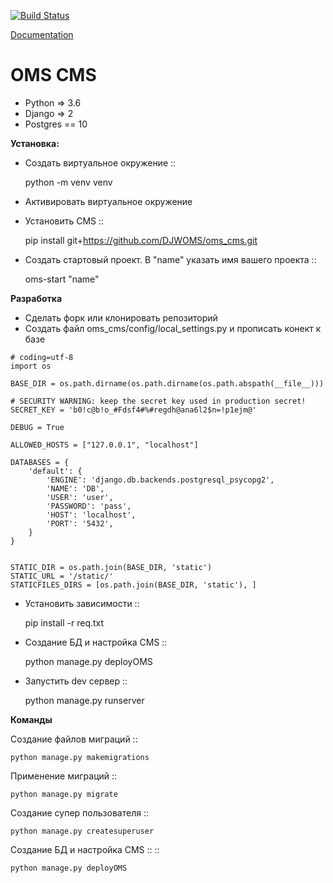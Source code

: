 [![Build Status](https://travis-ci.org/DJWOMS/WomsTeam.svg?branch=master)](https://travis-ci.org/DJWOMS/WomsTeam)

[Documentation](https://oms-cms.readthedocs.io/ru/latest/)

# OMS CMS
 
- Python => 3.6
- Django => 2
- Postgres == 10

**Установка:**
- Создать виртуальное окружение ::

    python -m venv venv
    
- Активировать виртуальное окружение
- Установить CMS ::

    pip install git+https://github.com/DJWOMS/oms_cms.git
    
- Создать стартовый проект. В "name" указать имя вашего проекта ::
    
    oms-start "name"


**Разработка**
- Сделать форк или клонировать репозиторий
- Создать файл oms_cms/config/local_settings.py и прописать конект к базе
````
# coding=utf-8
import os

BASE_DIR = os.path.dirname(os.path.dirname(os.path.abspath(__file__)))

# SECURITY WARNING: keep the secret key used in production secret!
SECRET_KEY = 'b0!c@b!o_#Fdsf4#%#regdh@ana6l2$n=!p1ejm@'

DEBUG = True

ALLOWED_HOSTS = ["127.0.0.1", "localhost"]

DATABASES = {
    'default': {
        'ENGINE': 'django.db.backends.postgresql_psycopg2',
        'NAME': 'DB',
        'USER': 'user',
        'PASSWORD': 'pass',
        'HOST': 'localhost',
        'PORT': '5432',
    }
}


STATIC_DIR = os.path.join(BASE_DIR, 'static')
STATIC_URL = '/static/'
STATICFILES_DIRS = [os.path.join(BASE_DIR, 'static'), ]
````

- Установить зависимости ::

    pip install -r req.txt
    
- Создание БД и настройка CMS ::

    python manage.py deployOMS
    
- Запустить dev сервер ::

    python manage.py runserver

**Команды**

Создание файлов миграций ::

    python manage.py makemigrations
    
Применение миграций ::

    python manage.py migrate

Создание супер пользователя ::

    python manage.py createsuperuser

Создание БД и настройка CMS :: ::

    python manage.py deployOMS



